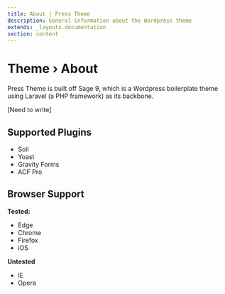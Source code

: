 ```yaml
---
title: About | Press Theme
description: General information about the Wordpress theme
extends: _layouts.documentation
section: content
---
```


# Theme › About

Press Theme is built off Sage 9, which is a Wordpress boilerplate theme using Laravel (a PHP framework) as its backbone.

[Need to write]

## Supported Plugins

- Soil
- Yoast
- Gravity Forms
- ACF Pro

## Browser Support

**Tested:**

- Edge
- Chrome
- Firefox
- iOS

**Untested**

- IE
- Opera
